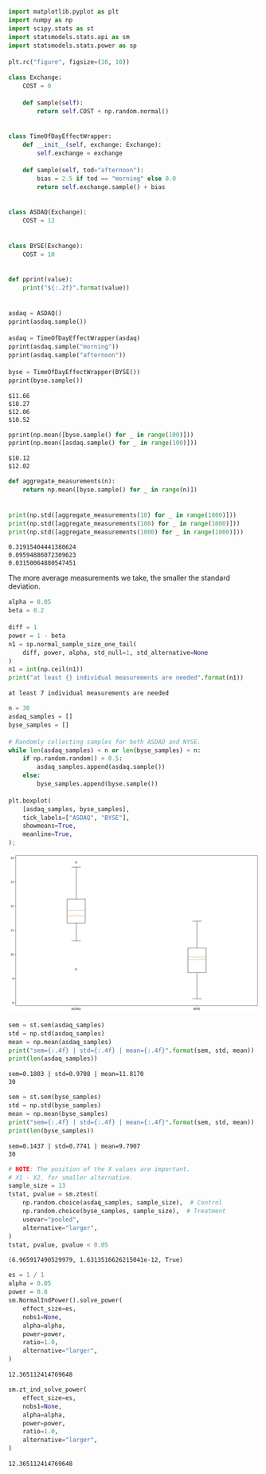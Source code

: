 ```python
import matplotlib.pyplot as plt
import numpy as np
import scipy.stats as st
import statsmodels.stats.api as sm
import statsmodels.stats.power as sp

plt.rc("figure", figsize=(16, 10))
```


```python
class Exchange:
    COST = 0

    def sample(self):
        return self.COST + np.random.normal()


class TimeOfDayEffectWrapper:
    def __init__(self, exchange: Exchange):
        self.exchange = exchange

    def sample(self, tod="afternoon"):
        bias = 2.5 if tod == "morning" else 0.0
        return self.exchange.sample() + bias


class ASDAQ(Exchange):
    COST = 12


class BYSE(Exchange):
    COST = 10


def pprint(value):
    print("${:.2f}".format(value))


asdaq = ASDAQ()
pprint(asdaq.sample())

asdaq = TimeOfDayEffectWrapper(asdaq)
pprint(asdaq.sample("morning"))
pprint(asdaq.sample("afternoon"))

byse = TimeOfDayEffectWrapper(BYSE())
pprint(byse.sample())
```

    $11.66
    $18.27
    $12.06
    $10.52



```python
pprint(np.mean([byse.sample() for _ in range(100)]))
pprint(np.mean([asdaq.sample() for _ in range(100)]))
```

    $10.12
    $12.02



```python
def aggregate_measurements(n):
    return np.mean([byse.sample() for _ in range(n)])


print(np.std([aggregate_measurements(10) for _ in range(1000)]))
print(np.std([aggregate_measurements(100) for _ in range(1000)]))
print(np.std([aggregate_measurements(1000) for _ in range(1000)]))
```

    0.31915404441380624
    0.09594886072309623
    0.03150064880547451


The more average measurements we take, the smaller the standard deviation.


```python
alpha = 0.05
beta = 0.2

diff = 1
power = 1 - beta
n1 = sp.normal_sample_size_one_tail(
    diff, power, alpha, std_null=1, std_alternative=None
)
n1 = int(np.ceil(n1))
print("at least {} individual measurements are needed".format(n1))
```

    at least 7 individual measurements are needed



```python
n = 30
asdaq_samples = []
byse_samples = []

# Randomly collecting samples for both ASDAQ and NYSE.
while len(asdaq_samples) < n or len(byse_samples) < n:
    if np.random.random() < 0.5:
        asdaq_samples.append(asdaq.sample())
    else:
        byse_samples.append(byse.sample())

plt.boxplot(
    [asdaq_samples, byse_samples],
    tick_labels=["ASDAQ", "BYSE"],
    showmeans=True,
    meanline=True,
);
```


    
![png](02_ab_testing.v2_files/02_ab_testing.v2_6_0.png)
    



```python
sem = st.sem(asdaq_samples)
std = np.std(asdaq_samples)
mean = np.mean(asdaq_samples)
print("sem={:.4f} | std={:.4f} | mean={:.4f}".format(sem, std, mean))
print(len(asdaq_samples))
```

    sem=0.1803 | std=0.9708 | mean=11.8170
    30



```python
sem = st.sem(byse_samples)
std = np.std(byse_samples)
mean = np.mean(byse_samples)
print("sem={:.4f} | std={:.4f} | mean={:.4f}".format(sem, std, mean))
print(len(byse_samples))
```

    sem=0.1437 | std=0.7741 | mean=9.7907
    30



```python
# NOTE: The position of the X values are important.
# X1 - X2, for smaller alternative.
sample_size = 13
tstat, pvalue = sm.ztest(
    np.random.choice(asdaq_samples, sample_size),  # Control
    np.random.choice(byse_samples, sample_size),  # Treatment
    usevar="pooled",
    alternative="larger",
)
tstat, pvalue, pvalue < 0.05
```




    (6.965917490529979, 1.6313516626215041e-12, True)




```python
es = 1 / 1
alpha = 0.05
power = 0.8
sm.NormalIndPower().solve_power(
    effect_size=es,
    nobs1=None,
    alpha=alpha,
    power=power,
    ratio=1.0,
    alternative="larger",
)
```




    12.365112414769648




```python
sm.zt_ind_solve_power(
    effect_size=es,
    nobs1=None,
    alpha=alpha,
    power=power,
    ratio=1.0,
    alternative="larger",
)
```




    12.365112414769648


